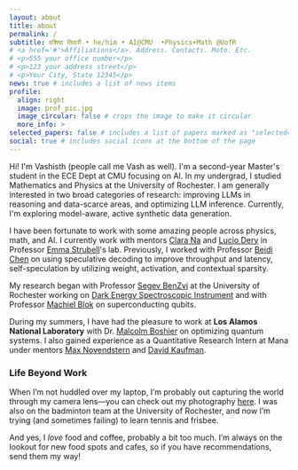 ```yaml
---
layout: about
title: about
permalink: /
subtitle: वशिष्ठ तिवारी • he/him • AI@CMU  •Physics+Math @UofR
# <a href='#'>Affiliations</a>. Address. Contacts. Moto. Etc.
# <p>555 your office number</p>
# <p>123 your address street</p>
# <p>Your City, State 12345</p>
news: true # includes a list of news items
profile:
  align: right
  image: prof_pic.jpg
  image_circular: false # crops the image to make it circular
  more_info: >
selected_papers: false # includes a list of papers marked as "selected={true}"
social: true # includes social icons at the bottom of the page
---
```


Hi! I'm Vashisth (people call me Vash as well). I'm a second-year Master's student in the ECE Dept at CMU focusing on AI. In my undergrad, I studied Mathematics and Physics at the University of Rochester.  I am generally interested in two broad categories of research: improving LLMs in reasoning and data-scarce areas, and optimizing LLM inference. Currently, I'm exploring model-aware, active synthetic data generation.

I have been fortunate to work with some amazing people across physics, math, and AI. I currently work with mentors [Clara Na](https://clarasna.com/) and [Lucio Dery](https://ldery.github.io/#) in Professor [Emma Strubell](https://strubell.github.io/)'s lab. Previously, I worked with Professor [Beidi Chen](https://www.andrew.cmu.edu/user/beidic/) on using speculative decoding to improve throughput and latency, self-speculation by utilizing weight, activation, and contextual sparsity. 

My research began with Professor [Segev BenZvi](https://www.pas.rochester.edu/~sybenzvi/) at the University of Rochester working on [Dark Energy Spectroscopic Instrument](https://www.desi.lbl.gov) and with Professor [Machiel Blok](https://labsites.rochester.edu/bloklab/team/)  on superconducting qubits.
 <!-- where I worked on ML algorithms to identify supernovae in the Dark Energy Spectroscopic Instrument. I also worked with Professor [Machiel Blok](https://labsites.rochester.edu/bloklab/team/) on quantifying noise in super conducting qubits. -->

During my summers, I have had the pleasure to work at **Los Alamos National Laboratory** with Dr. [Malcolm Boshier](https://www.matterwaveoptics.eu/FOMO2024/malcolm-boshier/) on optimizing quantum systems. I also gained experience as a Quantitative Research Intern at Mana under mentors [Max Novendstern](https://www.linkedin.com/in/maxnovendstern/) and [David Kaufman](https://www.linkedin.com/in/davidwkaufman/).

### Life Beyond Work </h2> <!--Change this section name if you think of something better. Professor Emma uses /etc, so maybe use that for inspiration-->  
When I’m not huddled over my laptop, I’m probably out capturing the world through my camera lens—you can check out my photography <a href="https://vashisthtiwari.myportfolio.com/">here</a>. I was also on the badminton team at the University of Rochester, and now I’m trying (and sometimes failing) to learn tennis and frisbee.</p>

<p>And yes, I <em>love</em> food and coffee, probably a bit too much. I’m always on the lookout for new food spots and cafes, so if you have recommendations, send them my way!</p>

<!-- 
Write your biography here. Tell the world about yourself. Link to your favorite [subreddit](http://reddit.com). You can put a picture in, too. The code is already in, just name your picture `prof_pic.jpg` and put it in the `img/` folder.

Put your address / P.O. box / other info right below your picture. You can also disable any of these elements by editing `profile` property of the YAML header of your `_pages/about.md`. Edit `_bibliography/papers.bib` and Jekyll will render your [publications page](/al-folio/publications/) automatically.

Link to your social media connections, too. This theme is set up to use [Font Awesome icons](https://fontawesome.com/) and [Academicons](https://jpswalsh.github.io/academicons/), like the ones below. Add your Facebook, Twitter, LinkedIn, Google Scholar, or just disable all of them. -->
